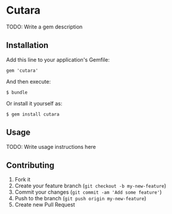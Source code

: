 # Cutara

TODO: Write a gem description

## Installation

Add this line to your application's Gemfile:

    gem 'cutara'

And then execute:

    $ bundle

Or install it yourself as:

    $ gem install cutara

## Usage

TODO: Write usage instructions here

## Contributing

1. Fork it
2. Create your feature branch (`git checkout -b my-new-feature`)
3. Commit your changes (`git commit -am 'Add some feature'`)
4. Push to the branch (`git push origin my-new-feature`)
5. Create new Pull Request
